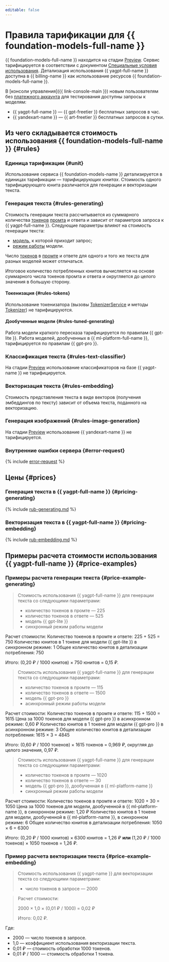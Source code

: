 ```yaml
---
editable: false
---
```


# Правила тарификации для {{ foundation-models-full-name }}

{{ foundation-models-full-name }} находится на стадии [Preview](../overview/concepts/launch-stages.md). Сервис тарифицируется в соответствии с документом [Специальные условия использования](https://yandex.ru/legal/cloud_specialterms/?lang=ru#index__section_fk5_d4c_cgb). Детализация использования {{ yagpt-full-name }} доступна в {{ billing-name }} как использование ресурсов {{ foundation-models-full-name }}. 

В [консоли управления]({{ link-console-main }}) новым пользователям без [платежного аккаунта](../billing/concepts/billing-account.md) для тестирования доступны запросы к моделям:
* {{ yagpt-full-name }} — {{ gpt-freetier }} бесплатных запросов в час.
* {{ yandexart-name }} — {{ art-freetier }} бесплатных запросов в сутки.

## Из чего складывается стоимость использования {{ foundation-models-full-name }} {#rules}

### Единица тарификации {#unit}

Использование сервиса {{ foundation-models-name }} детализируется в единицах тарификации — _тарифицирующих юнитах_. Стоимость одного тарифицирующего юнита различается для генерации и векторизации текста.

### Генерация текста {#rules-generating}

Стоимость генерации текста рассчитывается из суммарного количества [токенов](concepts/yandexgpt/tokens.md) [промта](concepts/index.md#working-mode) и ответа и зависит от параметров запроса к {{ yagpt-full-name }}. Следующие параметры влияют на стоимость генерации текста:

* [модель](concepts/yandexgpt/models.md), к которой приходит запрос;
* [режим работы](concepts/index.md#working-mode) модели. 

Число [токенов](concepts/yandexgpt/tokens.md) в [промте](concepts/index.md) и ответе для одного и того же текста для разных моделей может отличаться.

Итоговое количество потребленных юнитов вычисляется на основе суммарного числа токенов промта и ответа и округляется до целого значения в большую сторону.

#### Токенизация {#rules-tokens}

Использование токенизатора (вызовы [TokenizerService](./text-generation/api-ref/grpc/TokenizerService.md) и методы [Tokenizer](./text-generation/api-ref/Tokenizer/index.md)) не тарифицируются.

#### Дообученные модели {#rules-tuned-generating}

Работа модели краткого пересказа тарифицируется по правилам {{ gpt-lite }}. Работа моделей, дообученных в {{ ml-platform-full-name }}, тарифицируется по правилам {{ gpt-pro }}.

### Классификация текста {#rules-text-classifier}

На стадии [Preview](../overview/concepts/launch-stages.md) использование классификаторов на базе {{ yagpt-name }} не тарифицируется.

### Векторизация текста {#rules-embedding}

Стоимость представления текста в виде векторов (получения эмбеддингов по тексту) зависит от объема текста, поданного на векторизацию.

### Генерация изображений {#rules-image-generation}

На стадии [Preview](../overview/concepts/launch-stages.md) использование {{ yandexart-name }} не тарифицируется.

### Внутренние ошибки сервера {#error-request}

{% include [error-request](../_includes/speechkit/error-request.md) %}


## Цены {#prices}


### Генерация текста в {{ yagpt-full-name }} {#pricing-generating}


{% include [rub-generating.md](../_pricing/yandexgpt/rub-generating_new.md) %}




### Векторизация текста в {{ yagpt-full-name }} {#pricing-embedding}


{% include [rub-embedding.md](../_pricing/yandexgpt/rub-embedding.md) %}




## Примеры расчета стоимости использования {{ yagpt-full-name }} {#price-examples}

### Примеры расчета генерации текста {#price-example-generating}

> Стоимость использования {{ yagpt-full-name }} для генерации текста со следующими параметрами:
> * количество токенов в промте — 225
> * количество токенов в ответе — 525
> * модель {{ gpt-lite }}
> * синхронный режим работы модели
 
Расчет стоимости:
Количество токенов в промте и ответе: 225 + 525 = 750
Количество юнитов в 1 токене для модели {{ gpt-lite }} в синхронном режиме: 1
Общее количество юнитов в детализации потребления: 750

Итого: (0,20&nbsp;₽ / 1000 юнитов) × 750 юнитов = 0,15&nbsp;₽.


> Стоимость использования {{ yagpt-full-name }} для генерации текста со следующими параметрами:
> * количество токенов в промте — 115
> * количество токенов в ответе — 1500
> * модель {{ gpt-pro }}
> * асинхронный режим работы модели

Расчет стоимости:
Количество токенов в промте и ответе: 115 + 1500 = 1615 
Цена за 1000 токенов для модели {{ gpt-pro }} в асинхронном режиме: 0,60 ₽
Количество юнитов в 1 токене для модели {{ gpt-pro }} в асинхронном режиме: 3
Общее количество юнитов в детализации потребления: 1615 × 3 = 4845

Итого: (0,60&nbsp;₽ / 1000 токенов) × 1615 токенов = 0,969&nbsp;₽, округляя до целого значения, 0,97&nbsp;₽.


> Стоимость использования {{ yagpt-full-name }} для генерации текста со следующими параметрами:
> * количество токенов в промте — 1020
> * количество токенов в ответе — 30
> * модель {{ gpt-pro }}, дообученная в {{ ml-platform-name }}
> * синхронный режим работы модели
 
Расчет стоимости:
Количество токенов в промте и ответе: 1020 + 30 = 1050
Цена за 1000 токенов для модели, дообученной в {{ ml-platform-name }}, в синхронном режиме: 1,20 ₽
Количество юнитов в 1 токене для модели, дообученной в {{ ml-platform-name }}, в синхронном режиме: 6
Общее количество юнитов в детализации потребления: 1050 × 6 = 6300

Итого: (0,20&nbsp;₽ / 1000 юнитов) × 6300 юнитов = 1,26&nbsp;₽ **или** (1,20&nbsp;₽ / 1000 токенов) × 1050 токенов = 1,26&nbsp;₽.


### Пример расчета векторизации текста {#price-example-embedding}

> Стоимость использования {{ yagpt-name }} для векторизации текста со следующими параметрами:
> * число токенов в запросе — 2000

> Расчет стоимости:
> 
> 2000 × 1,0 × (0,01&nbsp;₽ / 1000) = 0,02&nbsp;₽
>
> Итого: 0,02&nbsp;₽.
 
Где:
* 2000 — число токенов в запросе.
* 1,0 — коэффициент использования векторизации текста.
* 0,01&nbsp;₽ — стоимость обработки 1000 токенов. 
* 0,01&nbsp;₽ / 1000 — стоимость обработки 1 токена. 

